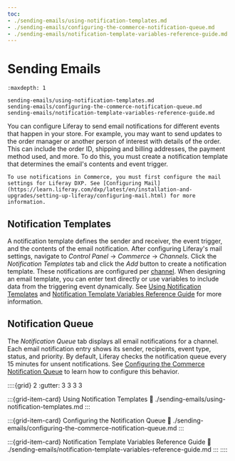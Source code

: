 ```yaml
---
toc:
- ./sending-emails/using-notification-templates.md
- ./sending-emails/configuring-the-commerce-notification-queue.md
- ./sending-emails/notification-template-variables-reference-guide.md
---
```

# Sending Emails

```{toctree}
:maxdepth: 1

sending-emails/using-notification-templates.md
sending-emails/configuring-the-commerce-notification-queue.md
sending-emails/notification-template-variables-reference-guide.md
```

You can configure Liferay to send email notifications for different events that happen in your store. For example, you may want to send updates to the order manager or another person of interest with details of the order. This can include the order ID, shipping and billing addresses, the payment method used, and more. To do this, you must create a notification template that determines the email's contents and event trigger.

```{note}
To use notifications in Commerce, you must first configure the mail settings for Liferay DXP. See [Configuring Mail](https://learn.liferay.com/dxp/latest/en/installation-and-upgrades/setting-up-liferay/configuring-mail.html) for more information.
```

## Notification Templates

A notification template defines the sender and receiver, the event trigger, and the contents of the email notification. After configuring Liferay's mail settings, navigate to *Control Panel* &rarr; *Commerce* &rarr; *Channels*. Click the *Notification Templates* tab and click the *Add* button to create a notification template. These notifications are configured per [channel](../../store-management/channels/introduction-to-channels.md). When designing an email template, you can enter text directly or use variables to include data from the triggering event dynamically. See [Using Notification Templates](./sending-emails/using-notification-templates.md) and [Notification Template Variables Reference Guide](./sending-emails/notification-template-variables-reference-guide.md) for more information.

## Notification Queue

The *Notification Queue* tab displays all email notifications for a channel. Each email notification entry shows its sender, recipients, event type, status, and priority. By default, Liferay checks the notification queue every 15 minutes for unsent notifications. See [Configuring the Commerce Notification Queue](./sending-emails/configuring-the-commerce-notification-queue.md) to learn how to configure this behavior.

::::{grid} 2
:gutter: 3 3 3 3

:::{grid-item-card}  Using Notification Templates
:link: ./sending-emails/using-notification-templates.md
:::

:::{grid-item-card}  Configuring the Notification Queue
:link: ./sending-emails/configuring-the-commerce-notification-queue.md
:::

:::{grid-item-card}  Notification Template Variables Reference Guide
:link: ./sending-emails/notification-template-variables-reference-guide.md
:::
::::
